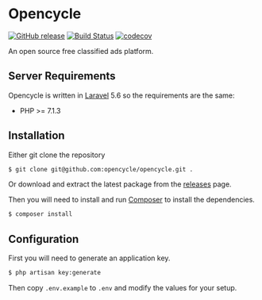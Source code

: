 # Opencycle 

[![GitHub release](https://img.shields.io/github/release/opencycle/opencycle.svg)](https://github.com/opencycle/opencycle/releases)
 [![Build Status](https://travis-ci.com/opencycle/opencycle.svg?branch=master)](https://travis-ci.com/opencycle/opencycle) [![codecov](https://codecov.io/gh/opencycle/opencycle/branch/master/graph/badge.svg)](https://codecov.io/gh/opencycle/opencycle)

An open source free classified ads platform.

## Server Requirements

Opencycle is written in [Laravel](https://laravel.com/docs/5.6/installation#server-requirements) 5.6 so the requirements are the same:

* PHP >= 7.1.3

## Installation

Either git clone the repository

```bash
$ git clone git@github.com:opencycle/opencycle.git .
```

Or download and extract the latest package from the [releases](https://github.com/opencycle/opencycle/releases) page.

Then you will need to install and run [Composer](https://getcomposer.org/) to install the dependencies.

```bash
$ composer install
```

## Configuration

First you will need to generate an application key.

```bash
$ php artisan key:generate
```

Then copy `.env.example` to `.env` and modify the values for your setup.
